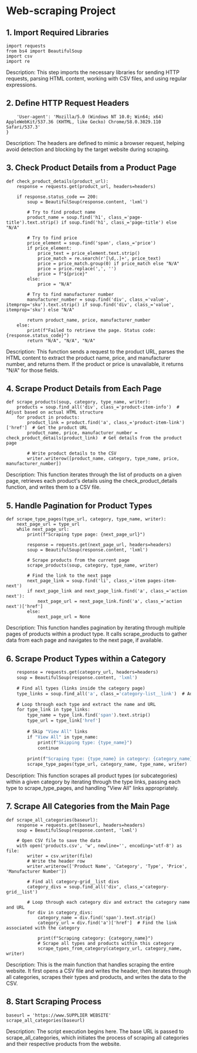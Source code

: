 # Web-scraping Project

## 1. Import Required Libraries
```
import requests
from bs4 import BeautifulSoup
import csv
import re
```
Description: This step imports the necessary libraries for sending HTTP requests, parsing HTML content, working with CSV files, and using regular expressions.
## 2. Define HTTP Request Headers
```headers = {
    'User-agent': 'Mozilla/5.0 (Windows NT 10.0; Win64; x64) AppleWebKit/537.36 (KHTML, like Gecko) Chrome/58.0.3029.110 Safari/537.3'
}
```
Description: The headers are defined to mimic a browser request, helping avoid detection and blocking by the target website during scraping.
## 3. Check Product Details from a Product Page
```
def check_product_details(product_url):
    response = requests.get(product_url, headers=headers)
    
    if response.status_code == 200:
        soup = BeautifulSoup(response.content, 'lxml')
        
        # Try to find product name
        product_name = soup.find('h1', class_='page-title').text.strip() if soup.find('h1', class_='page-title') else "N/A"
        
        # Try to find price
        price_element = soup.find('span', class_='price')
        if price_element:
            price_text = price_element.text.strip()
            price_match = re.search(r'[\d,.]+', price_text)
            price = price_match.group(0) if price_match else "N/A"
            price = price.replace(',', '')
            price = f"${price}"
        else:
            price = "N/A"
        
        # Try to find manufacturer number
        manufacturer_number = soup.find('div', class_='value', itemprop='sku').text.strip() if soup.find('div', class_='value', itemprop='sku') else "N/A"
        
        return product_name, price, manufacturer_number
    else:
        print(f"Failed to retrieve the page. Status code: {response.status_code}")
        return "N/A", "N/A", "N/A"

```
Description: This function sends a request to the product URL, parses the HTML content to extract the product name, price, and manufacturer number, and returns them. If the product or price is unavailable, it returns "N/A" for those fields.
## 4. Scrape Product Details from Each Page
```
def scrape_products(soup, category, type_name, writer):
    products = soup.find_all('div', class_='product-item-info')  # Adjust based on actual HTML structure
    for product in products:
        product_link = product.find('a', class_='product-item-link')['href']  # Get the product URL
        product_name, price, manufacturer_number = check_product_details(product_link)  # Get details from the product page

        # Write product details to the CSV
        writer.writerow([product_name, category, type_name, price, manufacturer_number])

```
Description: This function iterates through the list of products on a given page, retrieves each product's details using the check_product_details function, and writes them to a CSV file.

## 5. Handle Pagination for Product Types
```
def scrape_type_pages(type_url, category, type_name, writer):
    next_page_url = type_url
    while next_page_url:
        print(f"Scraping type page: {next_page_url}")
        
        response = requests.get(next_page_url, headers=headers)
        soup = BeautifulSoup(response.content, 'lxml')
        
        # Scrape products from the current page
        scrape_products(soup, category, type_name, writer)
        
        # Find the link to the next page
        next_page_link = soup.find('li', class_='item pages-item-next')
        if next_page_link and next_page_link.find('a', class_='action next'):
            next_page_url = next_page_link.find('a', class_='action next')['href']
        else:
            next_page_url = None

```
Description: This function handles pagination by iterating through multiple pages of products within a product type. It calls scrape_products to gather data from each page and navigates to the next page, if available.

## 6. Scrape Product Types within a Category
```def scrape_types_from_category(category_url, category_name, writer):
    response = requests.get(category_url, headers=headers)
    soup = BeautifulSoup(response.content, 'lxml')

    # Find all types (links inside the category page)
    type_links = soup.find_all('a', class_='category-list__link')  # Adjust the class if necessary

    # Loop through each type and extract the name and URL
    for type_link in type_links:
        type_name = type_link.find('span').text.strip()
        type_url = type_link['href']
        
        # Skip "View All" links
        if "View All" in type_name:
            print(f"Skipping type: {type_name}")
            continue
        
        print(f"Scraping type: {type_name} in category: {category_name}")
        scrape_type_pages(type_url, category_name, type_name, writer)

```
Description: This function scrapes all product types (or subcategories) within a given category by iterating through the type links, passing each type to scrape_type_pages, and handling "View All" links appropriately.

## 7. Scrape All Categories from the Main Page
```
def scrape_all_categories(baseurl):
    response = requests.get(baseurl, headers=headers)
    soup = BeautifulSoup(response.content, 'lxml')
    
    # Open CSV file to save the data
    with open('products.csv', 'w', newline='', encoding='utf-8') as file:
        writer = csv.writer(file)
        # Write the header row
        writer.writerow(['Product Name', 'Category', 'Type', 'Price', 'Manufacturer Number'])
        
        # Find all category-grid__list divs
        category_divs = soup.find_all('div', class_='category-grid__list')

        # Loop through each category div and extract the category name and URL
        for div in category_divs:
            category_name = div.find('span').text.strip()
            category_url = div.find('a')['href']  # Find the link associated with the category
            
            print(f"Scraping category: {category_name}")
            # Scrape all types and products within this category
            scrape_types_from_category(category_url, category_name, writer)
```
Description: This is the main function that handles scraping the entire website. It first opens a CSV file and writes the header, then iterates through all categories, scrapes their types and products, and writes the data to the CSV.

## 8. Start Scraping Process
```
baseurl = 'https://www.SUPPLIER WEBSITE'
scrape_all_categories(baseurl)
```
Description: The script execution begins here. The base URL is passed to scrape_all_categories, which initiates the process of scraping all categories and their respective products from the website.

